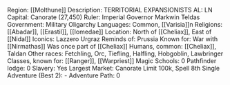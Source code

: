 Region: [[Molthune]]
Description: TERRITORIAL 
EXPANSIONISTS
AL: LN
Capital: Canorate 
(27,450)
Ruler: Imperial Governor 
Markwin Teldas
Government: Military Oligarchy
Languages: Common, [[Varisia]]n
Religions: [[Abadar]], [[Erastil]], [[Iomedae]]
Location: North of [[Cheliax]], 
East of [[Nidal]]
Iconics: Lazzero
Urgraz
Reminds of: Prussia
Known for: War with [[Nirmathas]]
Was once part of [[Cheliax]]
Humans, common: [[Cheliax]], Taldan
Other races: Fetchling, Orc, Tiefling, Halfling, Hobgoblin,
Lawbringer
Classes, known for: [[Ranger]], [[Warpriest]]
Magic Schools: 0
Pathfinder lodge: 0
Slavery: Yes
Largest Market: Canorate
Limit 100k, Spell 8th
Single Adventure (Best 2): -
Adventure Path: 0
